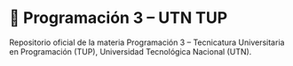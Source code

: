 # 📁 Programación 3 – UTN TUP
Repositorio oficial de la materia Programación 3 – Tecnicatura Universitaria en Programación (TUP), Universidad Tecnológica Nacional (UTN).
